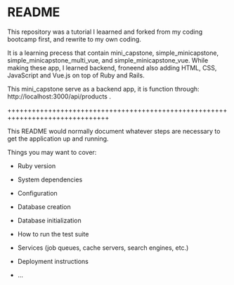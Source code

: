 # README

This repository was a tutorial I leaarned and forked from my coding bootcamp first, and rewrite to my own coding.

It is a learning precess that contain mini_capstone, simple_minicapstone, simple_minicapstone_multi_vue, and simple_minicapstone_vue. 
While making these app, I learned backend, froneend also adding HTML, CSS, JavaScript and Vue.js on top of Ruby and Rails.

This mini_capstone serve as a backend app, it is function through: http://localhost:3000/api/products .

+++++++++++++++++++++++++++++++++++++++++++++++++++++++++++++++++++++++++++++++

This README would normally document whatever steps are necessary to get the
application up and running.

Things you may want to cover:

* Ruby version

* System dependencies

* Configuration

* Database creation

* Database initialization

* How to run the test suite

* Services (job queues, cache servers, search engines, etc.)

* Deployment instructions

* ...

